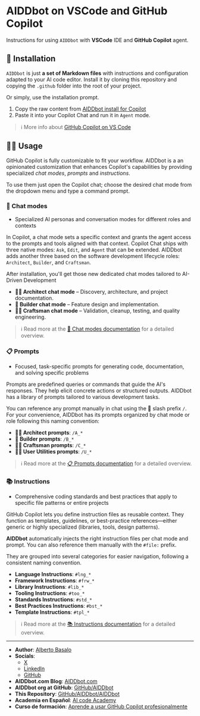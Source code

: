 # AIDDbot on VSCode and GitHub Copilot

Instructions for using `AIDDbot` with **VSCode** IDE and **GitHub Copilot** agent.

## 🔌 Installation

`AIDDbot` is just **a set of Markdown files** with instructions and configuration adapted to your AI code editor. Install it by cloning this repository and copying the `.github` folder into the root of your project.

Or simply, use the installation prompt.

1. Copy the raw content from [AIDDbot install for Copilot](https://raw.githubusercontent.com/AIDDbot/AIDDbot/refs/heads/main/.github/prompts/U_aiddbot-install-for-copilot.prompt.md)
2. Paste it into your Copilot Chat and run it in `Agent` mode.

> ℹ️ More info about [GitHub Copilot on VS Code](https://aiddbot.com/vscode-and-github-copilot/)

## 🧑‍💻 Usage

GitHub Copilot is fully customizable to fit your workflow. AIDDbot is a an opinionated customization that enhances Copilot's capabilities by providing specialized _chat modes_, _prompts_ and _instructions_.

To use them just open the Copilot chat; choose the desired chat mode from the dropdown menu and type a command prompt.

### 🦸 Chat modes

- Specialized AI personas and conversation modes for different roles and contexts

In Copilot, a chat mode sets a specific context and grants the agent access to the prompts and tools aligned with that context. 
Copilot Chat ships with three native modes: `Ask`, `Edit`, and `Agent` that can be extended. AIDDbot adds another three based on the software development lifecycle roles: `Architect`, `Builder`, and `Craftsman`.

After installation, you'll get those new dedicated chat modes tailored to AI-Driven Development
  
- **🧑‍💼 Architect chat mode** – Discovery, architecture, and project documentation.
- **👷 Builder chat mode** – Feature design and implementation.
- **🧑‍🔧 Craftsman chat mode** – Validation, cleanup, testing, and quality engineering.

> ℹ️ Read more at the [🦸 Chat modes documentation](https://github.com/AIDDbot/AIDDbot/tree/main/.github/chatmodes/_chatmodes.md) for a detailed overview.

### 📋 Prompts

- Focused, task-specific prompts for generating code, documentation, and solving specific problems

Prompts are predefined queries or commands that guide the AI's responses. They help elicit concrete actions or structured outputs. AIDDbot has a library of prompts tailored to various development tasks.

You can reference any prompt manually in chat using the 🎸 slash prefix `/`. For your convenience, AIDDbot has its prompts organized by chat mode or role following this naming convention:

- **🧑‍💼 Architect prompts**: `/A_*`
- **👷 Builder prompts**: `/B_*`
- **🧑‍🔧 Craftsman prompts**: `/C_*`
- **🧑‍💻 User Utilities prompts**: `/U_*`

> ℹ️ Read more at the [📋 Prompts documentation](https://github.com/AIDDbot/AIDDbot/tree/main/.github/prompts/_prompts.md) for a detailed overview.

### 📚 Instructions

- Comprehensive coding standards and best practices that apply to specific file patterns or entire projects

GitHub Copilot lets you define instruction files as reusable context. They function as templates, guidelines, or best-practice references—either generic or highly specialized (libraries, tools, design patterns).

**AIDDbot** automatically injects the right instruction files per chat mode and prompt. You can also reference them manually with the `#file:` prefix.

They are grouped into several categories for easier navigation, following a consistent naming convention.

- **Language Instructions**: `#lng_*`
- **Framework Instructions**: `#frw_*`
- **Library Instructions**: `#lib_*`
- **Tooling Instructions**: `#too_*`
- **Standards Instructions**: `#std_*`
- **Best Practices Instructions**: `#bst_*`
- **Template Instructions**: `#tpl_*`

> ℹ️ Read more at the [📚 Instructions documentation](https://github.com/AIDDbot/AIDDbot/tree/main/.github/instructions/_instructions.md) for a detailed overview.

---

- **Author**: [Alberto Basalo](https://albertobasalo.dev)
- **Socials**:
  - [X](https://x.com/albertobasalo)
  - [LinkedIn](https://www.linkedin.com/in/albertobasalo/)
  - [GitHub](https://github.com/albertobasalo)
- **AIDDbot.com Blog**: [AIDDbot.com](https://aiddbot.com)
- **AIDDbot org at GitHub**: [GitHub/AIDDbot](https://github.com/AIDDbot)
- **This Repository**: [GitHub/AIDDbot/AIDDbot](https://github.com/AIDDbot/AIDDbot)
- **Academia en Español**: [AI code Academy](https://aicode.academy)
- **Curso de formación**: [Aprende a usar GitHub Copilot profesionalmente](https://aicode.academy/cursos/vs-code-copilot/)